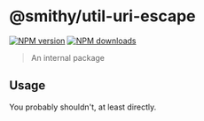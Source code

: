 # @smithy/util-uri-escape

[![NPM version](https://img.shields.io/npm/v/@smithy/util-uri-escape/latest.svg)](https://www.npmjs.com/package/@smithy/util-uri-escape)
[![NPM downloads](https://img.shields.io/npm/dm/@smithy/util-uri-escape.svg)](https://www.npmjs.com/package/@smithy/util-uri-escape)

> An internal package

## Usage

You probably shouldn't, at least directly.
